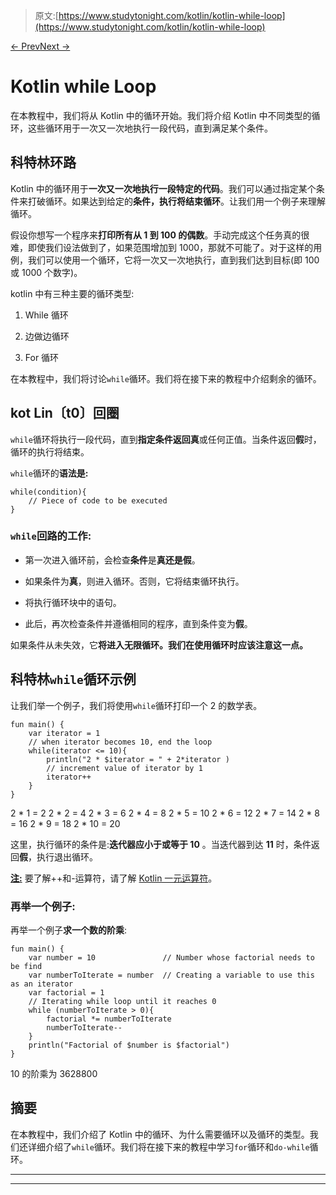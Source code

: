 > 原文:[https://www.studytonight.com/kotlin/kotlin-while-loop](https://www.studytonight.com/kotlin/kotlin-while-loop)

[← Prev](/kotlin/kotlin-when-expression "Kotlin when Expression")[Next →](/kotlin/kotlin-dowhile-loop "Kotlin do-while Loop")

# Kotlin while Loop

在本教程中，我们将从 Kotlin 中的循环开始。我们将介绍 Kotlin 中不同类型的循环，这些循环用于一次又一次地执行一段代码，直到满足某个条件。

## 科特林环路

Kotlin 中的循环用于**一次又一次地执行一段特定的代码**。我们可以通过指定某个条件来打破循环。如果达到给定的**条件，执行将结束循环**。让我们用一个例子来理解循环。

假设你想写一个程序来**打印所有从 1 到 100 的偶数**。手动完成这个任务真的很难，即使我们设法做到了，如果范围增加到 1000，那就不可能了。对于这样的用例，我们可以使用一个循环，它将一次又一次地执行，直到我们达到目标(即 100 或 1000 个数字)。

kotlin 中有三种主要的循环类型:

1.  While 循环

2.  边做边循环

3.  For 循环

在本教程中，我们将讨论`while`循环。我们将在接下来的教程中介绍剩余的循环。

## kot Lin〔t0〕回圈

`while`循环将执行一段代码，直到**指定条件返回真**或任何正值。当条件返回**假**时，循环的执行将结束。

`while`循环的**语法是:**

```
while(condition){
    // Piece of code to be executed
}
```

### `while`回路的工作:

*   第一次进入循环前，会检查**条件**是**真还是假**。

*   如果条件为**真**，则进入循环。否则，它将结束循环执行。

*   将执行循环块中的语句。

*   此后，再次检查条件并遵循相同的程序，直到条件变为**假**。

如果条件从未失效，它**将进入无限循环。我们在使用循环时应该注意这一点。**

## 科特林`while`循环示例

让我们举一个例子，我们将使用`while`循环打印一个 2 的数学表。

```
fun main() {
    var iterator = 1
    // when iterator becomes 10, end the loop
    while(iterator <= 10){
        println("2 * $iterator = " + 2*iterator )
        // increment value of iterator by 1
        iterator++
    }
}
```

2 * 1 = 2
2 * 2 = 4
2 * 3 = 6
2 * 4 = 8
2 * 5 = 10
2 * 6 = 12
2 * 7 = 14
2 * 8 = 16
2 * 9 = 18
2 * 10 = 20

这里，执行循环的条件是:**迭代器应小于或等于 10** 。当迭代器到达 **11** 时，条件返回**假**，执行退出循环。

<u>**注:**</u> 要了解++和-运算符，请了解 [Kotlin 一元运算符](https://www.studytonight.com/kotlin/kotlin-operators)。

### 再举一个例子:

再举一个例子**求一个数的阶乘**:

```
fun main() {
    var number = 10               // Number whose factorial needs to be find
    var numberToIterate = number  // Creating a variable to use this as an iterator
    var factorial = 1
    // Iterating while loop until it reaches 0
    while (numberToIterate > 0){   
        factorial *= numberToIterate
        numberToIterate--
    }
    println("Factorial of $number is $factorial")
}
```

10 的阶乘为 3628800

## 摘要

在本教程中，我们介绍了 Kotlin 中的循环、为什么需要循环以及循环的类型。我们还详细介绍了`while`循环。我们将在接下来的教程中学习`for`循环和`do-while`循环。

* * *

* * *
